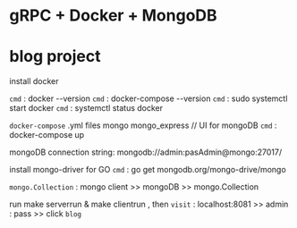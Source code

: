 # gRPC + Docker + MongoDB
# blog project

install docker

`cmd` : docker --version 
`cmd` : docker-compose --version
`cmd` : sudo systemctl start docker
`cmd` : systemctl status docker

`docker-compose` 
.yml files
mongo
mongo_express  // UI for mongoDB
`cmd` : docker-compose up

mongoDB connection string:
mongodb://admin:pasAdmin@mongo:27017/

install mongo-driver for GO
`cmd` : go get mongodb.org/mongo-drive/mongo

`mongo.Collection` : mongo client >> mongoDB >> mongo.Collection

run make serverrun & make clientrun , then
`visit` : localhost:8081 >> admin : pass >> click `blog`





